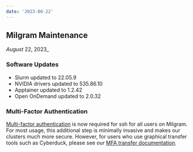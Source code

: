 ```yaml
---
date: '2023-08-22'
---
```


## Milgram Maintenance
_August_ 22, 2023_

### Software Updates

- Slurm updated to 22.05.9
- NVIDIA drivers updated to 535.86.10
- Apptainer updated to 1.2.42
- Open OnDemand updated to 2.0.32

### Multi-Factor Authentication

[Multi-factor authentication](https://docs.ycrc.yale.edu/clusters-at-yale/access/mfa/) is now required for ssh for all users on Milgram.  For most usage, this additional step is minimally invasive and makes our clusters much more secure.  However, for users who use graphical transfer tools such as Cyberduck, please see our [MFA transfer documentation](https://docs.ycrc.yale.edu/data/transfer/#cyberduck-on-mccleary-and-ruddle).